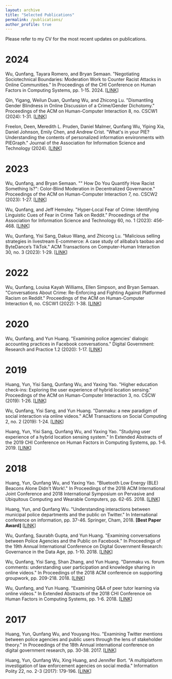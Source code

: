 ```yaml
---
layout: archive
title: "Selected Publications"
permalink: /publications/
author_profile: true
---
```

Please refer to my CV for the most recent updates on publications.


2024
===
Wu, Qunfang, Tayara Romero, and Bryan Semaan. "Negotiating Sociotechnical Boundaries: Moderation Work to Counter Racist Attacks in Online Communities." In Proceedings of the CHI Conference on Human Factors in Computing Systems, pp. 1-15. 2024. \[[LINK](https://dl.acm.org/doi/full/10.1145/3613904.3642688)\]

Qin, Yigang, Weilun Duan, Qunfang Wu, and Zhicong Lu. "Dismantling Gender Blindness in Online Discussion of a Crime/Gender Dichotomy." Proceedings of the ACM on Human-Computer Interaction 8, no. CSCW1 (2024): 1-31. \[[LINK](https://dl.acm.org/doi/abs/10.1145/3653686)\]

Freelon, Deen, Meredith L. Pruden, Daniel Malmer, Qunfang Wu, Yiping Xia, Daniel Johnson, Emily Chen, and Andrew Crist. "What's in your PIE? Understanding the contents of personalized information environments with PIEGraph." Journal of the Association for Information Science and Technology (2024). \[[LINK](https://asistdl.onlinelibrary.wiley.com/doi/10.1002/asi.24869)\]

2023
===
Wu, Qunfang, and Bryan Semaan. "" How Do You Quantify How Racist Something Is?": Color-Blind Moderation in Decentralized Governance." Proceedings of the ACM on Human-Computer Interaction 7, no. CSCW2 (2023): 1-27. \[[LINK](https://dl.acm.org/doi/abs/10.1145/3610030)\]

Wu, Qunfang, and Jeff Hemsley. "Hyper‐Local Fear of Crime: Identifying Linguistic Cues of Fear in Crime Talk on Reddit." Proceedings of the Association for Information Science and Technology 60, no. 1 (2023): 456-468. \[[LINK](https://asistdl.onlinelibrary.wiley.com/doi/10.1002/pra2.803)\]

Wu, Qunfang, Yisi Sang, Dakuo Wang, and Zhicong Lu. "Malicious selling strategies in livestream E-commerce: A case study of alibaba’s taobao and ByteDance’s TikTok." ACM Transactions on Computer-Human Interaction 30, no. 3 (2023): 1-29. \[[LINK](https://dl.acm.org/doi/abs/10.1145/3577199)\]

2022
===
Wu, Qunfang, Louisa Kayah Williams, Ellen Simpson, and Bryan Semaan. "Conversations About Crime: Re-Enforcing and Fighting Against Platformed Racism on Reddit." Proceedings of the ACM on Human-Computer Interaction 6, no. CSCW1 (2022): 1-38. \[[LINK](https://dl.acm.org/doi/pdf/10.1145/3512901)\]

2020
===
Wu, Qunfang, and Yun Huang. "Examining police agencies’ dialogic accounting practices in Facebook conversations." Digital Government: Research and Practice 1.2 (2020): 1-17. \[[LINK](https://dl.acm.org/doi/pdf/10.1145/3372022)\]

2019
===
Huang, Yun, Yisi Sang, Qunfang Wu, and Yaxing Yao. "Higher education check-ins: Exploring the user experience of hybrid location sensing." Proceedings of the ACM on Human-Computer Interaction 3, no. CSCW (2019): 1-26. \[[LINK](https://dl.acm.org/doi/pdf/10.1145/3359168)\]

Wu, Qunfang, Yisi Sang, and Yun Huang. "Danmaku: a new paradigm of social interaction via online videos." ACM Transactions on Social Computing 2, no. 2 (2019): 1-24. \[[LINK](https://dl.acm.org/doi/pdf/10.1145/3329485)\]

Huang, Yun, Yisi Sang, Qunfang Wu, and Yaxing Yao. "Studying user experience of a hybrid location sensing system." In Extended Abstracts of the 2019 CHI Conference on Human Factors in Computing Systems, pp. 1-6. 2019. \[[LINK](https://dl.acm.org/doi/pdf/10.1145/3290607.3312793)\]

2018
===
Huang, Yun, Qunfang Wu, and Yaxing Yao. "Bluetooth Low Energy (BLE) Beacons Alone Didn't Work!." In Proceedings of the 2018 ACM International Joint Conference and 2018 International Symposium on Pervasive and Ubiquitous Computing and Wearable Computers, pp. 62-65. 2018. \[[LINK](https://dl.acm.org/doi/pdf/10.1145/3267305.3267634)\]

Huang, Yun, and Qunfang Wu. "Understanding interactions between municipal police departments and the public on Twitter." In International conference on information, pp. 37-46. Springer, Cham, 2018. <b>\[Best Paper Award\]</b> \[[LINK](https://link.springer.com/book/10.1007/978-3-319-78105-1)\]

Wu, Qunfang, Saurabh Gupta, and Yun Huang. "Examining conversations between Police Agencies and the Public on Facebook." In Proceedings of the 19th Annual International Conference on Digital Government Research: Governance in the Data Age, pp. 1-10. 2018. \[[LINK](https://dl.acm.org/doi/pdf/10.1145/3209281.3209371)\]

Wu, Qunfang, Yisi Sang, Shan Zhang, and Yun Huang. "Danmaku vs. forum comments: understanding user participation and knowledge sharing in online videos." In Proceedings of the 2018 ACM conference on supporting groupwork, pp. 209-218. 2018. \[[LINK](https://dl.acm.org/doi/pdf/10.1145/3148330.3148344)\]

Wu, Qunfang, and Yun Huang. "Examining Q&A of peer tutor learning via online videos." In Extended Abstracts of the 2018 CHI Conference on Human Factors in Computing Systems, pp. 1-6. 2018. \[[LINK](https://dl.acm.org/doi/pdf/10.1145/3170427.3188653)\]

2017
===
Huang, Yun, Qunfang Wu, and Youyang Hou. "Examining Twitter mentions between police agencies and public users through the lens of stakeholder theory." In Proceedings of the 18th Annual international conference on digital government research, pp. 30-38. 2017. \[[LINK](https://dl.acm.org/doi/pdf/10.1145/3085228.3085316)\]

Huang, Yun, Qunfang Wu, Xing Huang, and Jennifer Bort. "A multiplatform investigation of law enforcement agencies on social media." Information Polity 22, no. 2-3 (2017): 179-196. \[[LINK](https://content.iospress.com/articles/information-polity/ip414)\]



<!-- {% if author.googlescholar %}
  You can also find my articles on <u><a href="{{author.googlescholar}}">my Google Scholar profile</a>.</u>
{% endif %}

{% include base_path %}

{% for post in site.publications reversed %}
  {% include archive-single.html %}
{% endfor %} -->
